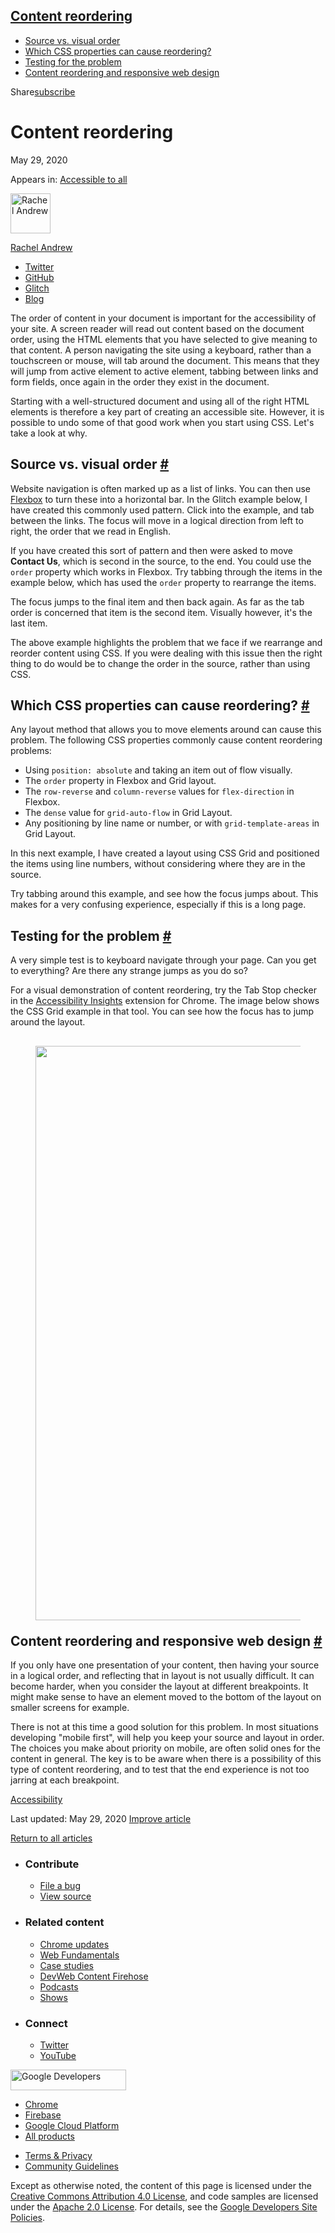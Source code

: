 ## <a href="#content-reordering" class="w-toc__header--link">Content reordering</a>

- [Source vs. visual order](#source-vs.-visual-order)
- [Which CSS properties can cause reordering?](#which-css-properties-can-cause-reordering)
- [Testing for the problem](#testing-for-the-problem)
- [Content reordering and responsive web design](#content-reordering-and-responsive-web-design)

Share<a href="/newsletter/" class="gc-analytics-event w-actions__fab w-actions__fab--subscribe"><span>subscribe</span></a>

# Content reordering

May 29, 2020

<span class="w-post-signpost__title">Appears in:</span> <a href="/accessible" class="w-post-signpost__link">Accessible to all</a>

[<img src="https://web-dev.imgix.net/image/admin/dUAN2DEXHRT6G6iPrIby.jpg?auto=format&amp;fit=crop&amp;h=64&amp;w=64" alt="Rachel Andrew" class="w-author__image" sizes="(min-width: 64px) 64px, calc(100vw - 48px)" srcset="https://web-dev.imgix.net/image/admin/dUAN2DEXHRT6G6iPrIby.jpg?fit=crop&amp;h=64&amp;w=64&amp;auto=format&amp;dpr=1&amp;q=75, https://web-dev.imgix.net/image/admin/dUAN2DEXHRT6G6iPrIby.jpg?fit=crop&amp;h=64&amp;w=64&amp;auto=format&amp;dpr=2&amp;q=50 2x, https://web-dev.imgix.net/image/admin/dUAN2DEXHRT6G6iPrIby.jpg?fit=crop&amp;h=64&amp;w=64&amp;auto=format&amp;dpr=3&amp;q=35 3x, https://web-dev.imgix.net/image/admin/dUAN2DEXHRT6G6iPrIby.jpg?fit=crop&amp;h=64&amp;w=64&amp;auto=format&amp;dpr=4&amp;q=23 4x, https://web-dev.imgix.net/image/admin/dUAN2DEXHRT6G6iPrIby.jpg?fit=crop&amp;h=64&amp;w=64&amp;auto=format&amp;dpr=5&amp;q=20 5x" width="64" height="64" />](/authors/rachelandrew/)

<a href="/authors/rachelandrew/" class="w-author__name-link">Rachel Andrew</a>

- <a href="https://twitter.com/rachelandrew" class="w-author__link">Twitter</a>
- <a href="https://github.com/rachelandrew" class="w-author__link">GitHub</a>
- <a href="https://glitch.com/@rachelandrew" class="w-author__link">Glitch</a>
- <a href="https://rachelandrew.co.uk/" class="w-author__link">Blog</a>

The order of content in your document is important for the accessibility of your site. A screen reader will read out content based on the document order, using the HTML elements that you have selected to give meaning to that content. A person navigating the site using a keyboard, rather than a touchscreen or mouse, will tab around the document. This means that they will jump from active element to active element, tabbing between links and form fields, once again in the order they exist in the document.

Starting with a well-structured document and using all of the right HTML elements is therefore a key part of creating an accessible site. However, it is possible to undo some of that good work when you start using CSS. Let's take a look at why.

## Source vs. visual order <a href="#source-vs.-visual-order" class="w-headline-link">#</a>

Website navigation is often marked up as a list of links. You can then use [Flexbox](/responsive-web-design-basics/#flexbox) to turn these into a horizontal bar. In the Glitch example below, I have created this commonly used pattern. Click into the example, and tab between the links. The focus will move in a logical direction from left to right, the order that we read in English.

If you have created this sort of pattern and then were asked to move **Contact Us**, which is second in the source, to the end. You could use the `order` property which works in Flexbox. Try tabbing through the items in the example below, which has used the `order` property to rearrange the items.

The focus jumps to the final item and then back again. As far as the tab order is concerned that item is the second item. Visually however, it's the last item.

The above example highlights the problem that we face if we rearrange and reorder content using CSS. If you were dealing with this issue then the right thing to do would be to change the order in the source, rather than using CSS.

## Which CSS properties can cause reordering? <a href="#which-css-properties-can-cause-reordering" class="w-headline-link">#</a>

Any layout method that allows you to move elements around can cause this problem. The following CSS properties commonly cause content reordering problems:

- Using `position: absolute` and taking an item out of flow visually.
- The `order` property in Flexbox and Grid layout.
- The `row-reverse` and `column-reverse` values for `flex-direction` in Flexbox.
- The `dense` value for `grid-auto-flow` in Grid Layout.
- Any positioning by line name or number, or with `grid-template-areas` in Grid Layout.

In this next example, I have created a layout using CSS Grid and positioned the items using line numbers, without considering where they are in the source.

Try tabbing around this example, and see how the focus jumps about. This makes for a very confusing experience, especially if this is a long page.

## Testing for the problem <a href="#testing-for-the-problem" class="w-headline-link">#</a>

A very simple test is to keyboard navigate through your page. Can you get to everything? Are there any strange jumps as you do so?

For a visual demonstration of content reordering, try the Tab Stop checker in the [Accessibility Insights](https://accessibilityinsights.io/) extension for Chrome. The image below shows the CSS Grid example in that tool. You can see how the focus has to jump around the layout.

## <figure><img src="https://web-dev.imgix.net/image/admin/n0i0TJf3OdZYvwswrHDV.jpg?auto=format" class="w-screenshot" sizes="(min-width: 800px) 800px, calc(100vw - 48px)" srcset="https://web-dev.imgix.net/image/admin/n0i0TJf3OdZYvwswrHDV.jpg?auto=format&amp;w=200 200w, https://web-dev.imgix.net/image/admin/n0i0TJf3OdZYvwswrHDV.jpg?auto=format&amp;w=228 228w, https://web-dev.imgix.net/image/admin/n0i0TJf3OdZYvwswrHDV.jpg?auto=format&amp;w=260 260w, https://web-dev.imgix.net/image/admin/n0i0TJf3OdZYvwswrHDV.jpg?auto=format&amp;w=296 296w, https://web-dev.imgix.net/image/admin/n0i0TJf3OdZYvwswrHDV.jpg?auto=format&amp;w=338 338w, https://web-dev.imgix.net/image/admin/n0i0TJf3OdZYvwswrHDV.jpg?auto=format&amp;w=385 385w, https://web-dev.imgix.net/image/admin/n0i0TJf3OdZYvwswrHDV.jpg?auto=format&amp;w=439 439w, https://web-dev.imgix.net/image/admin/n0i0TJf3OdZYvwswrHDV.jpg?auto=format&amp;w=500 500w, https://web-dev.imgix.net/image/admin/n0i0TJf3OdZYvwswrHDV.jpg?auto=format&amp;w=571 571w, https://web-dev.imgix.net/image/admin/n0i0TJf3OdZYvwswrHDV.jpg?auto=format&amp;w=650 650w, https://web-dev.imgix.net/image/admin/n0i0TJf3OdZYvwswrHDV.jpg?auto=format&amp;w=741 741w, https://web-dev.imgix.net/image/admin/n0i0TJf3OdZYvwswrHDV.jpg?auto=format&amp;w=845 845w, https://web-dev.imgix.net/image/admin/n0i0TJf3OdZYvwswrHDV.jpg?auto=format&amp;w=964 964w, https://web-dev.imgix.net/image/admin/n0i0TJf3OdZYvwswrHDV.jpg?auto=format&amp;w=1098 1098w, https://web-dev.imgix.net/image/admin/n0i0TJf3OdZYvwswrHDV.jpg?auto=format&amp;w=1252 1252w, https://web-dev.imgix.net/image/admin/n0i0TJf3OdZYvwswrHDV.jpg?auto=format&amp;w=1428 1428w, https://web-dev.imgix.net/image/admin/n0i0TJf3OdZYvwswrHDV.jpg?auto=format&amp;w=1600 1600w" width="800" height="919" /></figure>Content reordering and responsive web design <a href="#content-reordering-and-responsive-web-design" class="w-headline-link">#</a>

If you only have one presentation of your content, then having your source in a logical order, and reflecting that in layout is not usually difficult. It can become harder, when you consider the layout at different breakpoints. It might make sense to have an element moved to the bottom of the layout on smaller screens for example.

There is not at this time a good solution for this problem. In most situations developing "mobile first", will help you keep your source and layout in order. The choices you make about priority on mobile, are often solid ones for the content in general. The key is to be aware when there is a possibility of this type of content reordering, and to test that the end experience is not too jarring at each breakpoint.

<a href="/tags/accessibility/" class="w-chip">Accessibility</a>

<span class="w-mr--sm">Last updated: May 29, 2020 </span>[Improve article](https://github.com/GoogleChrome/web.dev/blob/master/src/site/content/en/accessible/content-reordering/index.md)

<a href="/accessible" class="gc-analytics-event w-article-navigation__link w-article-navigation__link--back w-article-navigation__link--single">Return to all articles</a>

- ### Contribute

  - <a href="https://github.com/GoogleChrome/web.dev/issues/new?assignees=&amp;labels=bug&amp;template=bug_report.md&amp;title=" class="w-footer__linkbox-link">File a bug</a>
  - <a href="https://github.com/googlechrome/web.dev" class="w-footer__linkbox-link">View source</a>

- ### Related content

  - <a href="https://blog.chromium.org/" class="w-footer__linkbox-link">Chrome updates</a>
  - <a href="https://developers.google.com/web/" class="w-footer__linkbox-link">Web Fundamentals</a>
  - <a href="https://developers.google.com/web/showcase/" class="w-footer__linkbox-link">Case studies</a>
  - <a href="https://devwebfeed.appspot.com/" class="w-footer__linkbox-link">DevWeb Content Firehose</a>
  - <a href="/podcasts/" class="w-footer__linkbox-link">Podcasts</a>
  - <a href="/shows/" class="w-footer__linkbox-link">Shows</a>

- ### Connect

  - <a href="https://www.twitter.com/ChromiumDev" class="w-footer__linkbox-link">Twitter</a>
  - <a href="https://www.youtube.com/user/ChromeDevelopers" class="w-footer__linkbox-link">YouTube</a>

<a href="https://developers.google.com/" class="w-footer__utility-logo-link"><img src="/images/lockup-color.png" alt="Google Developers" class="w-footer__utility-logo" width="185" height="33" /></a>

- <a href="https://developer.chrome.com/" class="w-footer__utility-link">Chrome</a>
- <a href="https://firebase.google.com/" class="w-footer__utility-link">Firebase</a>
- <a href="https://cloud.google.com/" class="w-footer__utility-link">Google Cloud Platform</a>
- <a href="https://developers.google.com/products" class="w-footer__utility-link">All products</a>

<!-- -->

- <a href="https://policies.google.com/" class="w-footer__utility-link">Terms &amp; Privacy</a>
- <a href="/community-guidelines/" class="w-footer__utility-link">Community Guidelines</a>

Except as otherwise noted, the content of this page is licensed under the [Creative Commons Attribution 4.0 License](https://creativecommons.org/licenses/by/4.0/), and code samples are licensed under the [Apache 2.0 License](https://www.apache.org/licenses/LICENSE-2.0). For details, see the [Google Developers Site Policies](https://developers.google.com/terms/site-policies).
